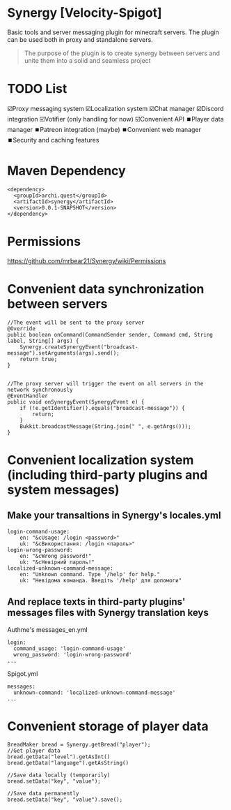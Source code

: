 # Synergy [Velocity-Spigot]
Basic tools and server messaging plugin for minecraft servers. The plugin can be used both in proxy and standalone servers.

> The purpose of the plugin is to create synergy between servers and unite them into a solid and seamless project

# TODO List
☑️Proxy messaging system
☑️Localization system
☑️Chat manager
☑️Discord integration
☑️Votifier (only handling for now)
☑️Convenient API
⏹️Player data manager
⏹️Patreon integration (maybe)
⏹️Convenient web manager
⏹️Security and caching features

# Maven Dependency
```
<dependency>
  <groupId>archi.quest</groupId>
  <artifactId>synergy</artifactId>
  <version>0.0.1-SNAPSHOT</version>
</dependency>
```

# Permissions
https://github.com/mrbear21/Synergy/wiki/Permissions

# Convenient data synchronization between servers
```
//The event will be sent to the proxy server
@Override
public boolean onCommand(CommandSender sender, Command cmd, String label, String[] args) {
	Synergy.createSynergyEvent("broadcast-message").setArguments(args).send();      
	return true;
}


//The proxy server will trigger the event on all servers in the network synchronously
@EventHandler
public void onSynergyEvent(SynergyEvent e) {
	if (!e.getIdentifier().equals("broadcast-message")) {
		return;
	}
	Bukkit.broadcastMessage(String.join(" ", e.getArgs()));
}
```

# Convenient localization system (including third-party plugins and system messages)

## Make your transaltions in Synergy's locales.yml
```
login-command-usage:
    en: "&cUsage: /login <password>"
    uk: "&cВикористання: /login <пароль>"
login-wrong-password:
    en: "&cWrong password!"
    uk: "&cНевірний пароль!"
localized-unknown-command-message:
    en: "Unknown command. Type '/help' for help."
    uk: "Невідома команда. Введіть '/help' для допомоги"

```
## And replace texts in third-party plugins' messages files with Synergy translation keys
Authme's messages_en.yml
```
login:
  command_usage: 'login-command-usage'
  wrong_password: 'login-wrong-password'
...
```
Spigot.yml
```
messages:
  unknown-command: 'localized-unknown-command-message'
...
```

# Convenient storage of player data

```
BreadMaker bread = Synergy.getBread("player");
//Get player data
bread.getData("level").getAsInt()
bread.getData("language").getAsString()

//Save data locally (temporarily)
bread.setData("key", "value");

//Save data permanently
bread.setData("key", "value").save();
```